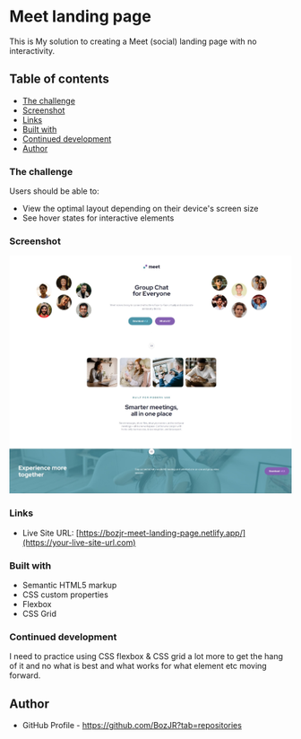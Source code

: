 # Meet landing page

This is My solution to creating a Meet (social) landing page with no interactivity. 


## Table of contents

  - [The challenge](#the-challenge)
  - [Screenshot](#screenshot)
  - [Links](#links)
  - [Built with](#built-with)
  - [Continued development](#continued-development)
  - [Author](#author)
  

### The challenge

Users should be able to:

- View the optimal layout depending on their device's screen size
- See hover states for interactive elements

### Screenshot

![](./completion%20pic/meet-landing-page-screenshot.jpeg)


### Links

- Live Site URL: [https://bozjr-meet-landing-page.netlify.app/](https://your-live-site-url.com)


### Built with

- Semantic HTML5 markup
- CSS custom properties
- Flexbox
- CSS Grid


### Continued development

I need to practice using CSS flexbox & CSS grid a lot more to get the hang of it and no what is best and what works for what element etc moving forward. 


## Author

- GitHub Profile - https://github.com/BozJR?tab=repositories


